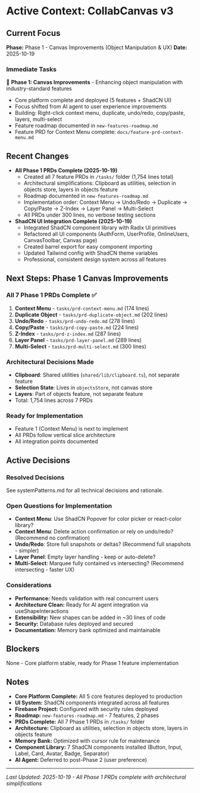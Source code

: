 # Active Context: CollabCanvas v3

## Current Focus
**Phase:** Phase 1 - Canvas Improvements (Object Manipulation & UX)
**Date:** 2025-10-19

### Immediate Tasks
🔄 **Phase 1: Canvas Improvements** - Enhancing object manipulation with industry-standard features
- Core platform complete and deployed (5 features + ShadCN UI)
- Focus shifted from AI agent to user experience improvements
- Building: Right-click context menu, duplicate, undo/redo, copy/paste, layers, multi-select
- Feature roadmap documented in `new-features-roadmap.md`
- Feature PRD for Context Menu complete: `docs/feature-prd-context-menu.md`

## Recent Changes
- **All Phase 1 PRDs Complete (2025-10-19)**
  - Created all 7 feature PRDs in `/tasks/` folder (1,754 lines total)
  - Architectural simplifications: Clipboard as utilities, selection in objects store, layers in objects feature
  - Roadmap documented in `new-features-roadmap.md`
  - Implementation order: Context Menu → Undo/Redo → Duplicate → Copy/Paste → Z-Index → Layer Panel → Multi-Select
  - All PRDs under 300 lines, no verbose testing sections
- **ShadCN UI Integration Complete (2025-10-19)**
  - Integrated ShadCN component library with Radix UI primitives
  - Refactored all UI components (AuthForm, UserProfile, OnlineUsers, CanvasToolbar, Canvas page)
  - Created barrel export for easy component importing
  - Updated Tailwind config with ShadCN theme variables
  - Professional, consistent design system across all features


## Next Steps: Phase 1 Canvas Improvements

### All 7 Phase 1 PRDs Complete ✅
1. **Context Menu** - `tasks/prd-context-menu.md` (174 lines)
2. **Duplicate Object** - `tasks/prd-duplicate-object.md` (202 lines)
3. **Undo/Redo** - `tasks/prd-undo-redo.md` (278 lines)
4. **Copy/Paste** - `tasks/prd-copy-paste.md` (224 lines)
5. **Z-Index** - `tasks/prd-z-index.md` (287 lines)
6. **Layer Panel** - `tasks/prd-layer-panel.md` (289 lines)
7. **Multi-Select** - `tasks/prd-multi-select.md` (300 lines)

### Architectural Decisions Made
- **Clipboard**: Shared utilities (`shared/lib/clipboard.ts`), not separate feature
- **Selection State**: Lives in `objectsStore`, not canvas store
- **Layers**: Part of objects feature, not separate feature
- Total: 1,754 lines across 7 PRDs

### Ready for Implementation
- Feature 1 (Context Menu) is next to implement
- All PRDs follow vertical slice architecture
- All integration points documented

## Active Decisions

### Resolved Decisions
See systemPatterns.md for all technical decisions and rationale.

### Open Questions for Implementation
- **Context Menu**: Use ShadCN Popover for color picker or react-color library?
- **Context Menu**: Delete action confirmation or rely on undo/redo? (Recommend no confirmation)
- **Undo/Redo**: Store full snapshots or deltas? (Recommend full snapshots - simpler)
- **Layer Panel**: Empty layer handling - keep or auto-delete?
- **Multi-Select**: Marquee fully contained vs intersecting? (Recommend intersecting - faster UX)

### Considerations
- **Performance:** Needs validation with real concurrent users
- **Architecture Clean:** Ready for AI agent integration via useShapeInteractions
- **Extensibility:** New shapes can be added in ~30 lines of code
- **Security:** Database rules deployed and secured
- **Documentation:** Memory bank optimized and maintainable

## Blockers
None - Core platform stable, ready for Phase 1 feature implementation

## Notes
- **Core Platform Complete:** All 5 core features deployed to production
- **UI System:** ShadCN components integrated across all features
- **Firebase Project:** Configured with security rules deployed
- **Roadmap:** `new-features-roadmap.md` - 7 features, 2 phases
- **PRDs Complete:** All 7 Phase 1 PRDs in `/tasks/` folder
- **Architecture:** Clipboard as utilities, selection in objects store, layers in objects feature
- **Memory Bank:** Optimized with cursor rule for maintenance
- **Component Library:** 7 ShadCN components installed (Button, Input, Label, Card, Avatar, Badge, Separator)
- **AI Agent:** Deferred to post-Phase 2 (user preference)

---
*Last Updated: 2025-10-19 - All Phase 1 PRDs complete with architectural simplifications*


